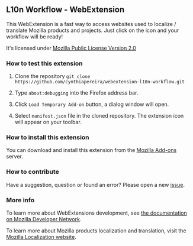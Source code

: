 ## L10n Workflow - WebExtension

This WebExtension is a fast way to access websites used to localize / translate Mozilla products and projects. Just click on the icon and your workflow will be ready!

It's licensed under [Mozilla Public License Version 2.0](LICENSE)

### How to test this extension

1. Clone the repository `git clone https://github.com/cynthiapereira/webextension-l10n-workflow.git`

1. Type `about:debugging` into the Firefox address bar.

1. Click `Load Temporary Add-on` button, a dialog window will open.

1. Select `manifest.json` file in the cloned repository. The extension icon will appear on your toolbar.

### How to install this extension

You can download and install this extension from the [Mozilla Add-ons](https://addons.mozilla.org/firefox/addon/l10n-workflow/) server.

### How to contribute

Have a suggestion, question or found an error? Please open a new [issue](https://github.com/cynthiapereira/webextension-l10n-workflow/issues/new).

### More info

To learn more about WebExtensions development, see [the documentation on Mozilla Developer Network](https://developer.mozilla.org/en-US/Add-ons/WebExtensions).

To learn more about Mozilla products localization and translation, visit the [Mozilla Localization website](https://l10n.mozilla.org/).
